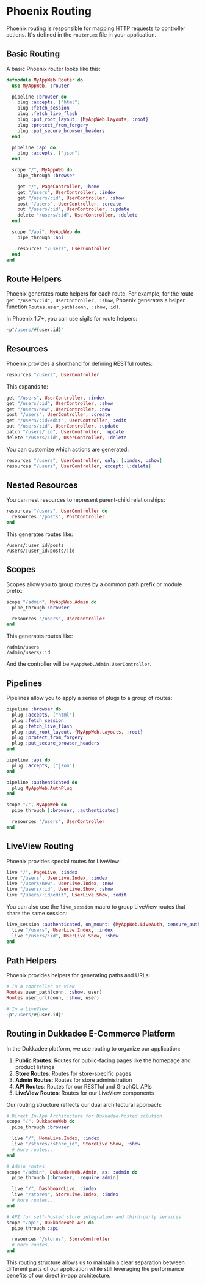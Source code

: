 # Phoenix Routing

Phoenix routing is responsible for mapping HTTP requests to controller actions. It's defined in the `router.ex` file in your application.

## Basic Routing

A basic Phoenix router looks like this:

```elixir
defmodule MyAppWeb.Router do
  use MyAppWeb, :router

  pipeline :browser do
    plug :accepts, ["html"]
    plug :fetch_session
    plug :fetch_live_flash
    plug :put_root_layout, {MyAppWeb.Layouts, :root}
    plug :protect_from_forgery
    plug :put_secure_browser_headers
  end

  pipeline :api do
    plug :accepts, ["json"]
  end

  scope "/", MyAppWeb do
    pipe_through :browser

    get "/", PageController, :home
    get "/users", UserController, :index
    get "/users/:id", UserController, :show
    post "/users", UserController, :create
    put "/users/:id", UserController, :update
    delete "/users/:id", UserController, :delete
  end

  scope "/api", MyAppWeb do
    pipe_through :api

    resources "/users", UserController
  end
end
```

## Route Helpers

Phoenix generates route helpers for each route. For example, for the route `get "/users/:id", UserController, :show`, Phoenix generates a helper function `Routes.user_path(conn, :show, id)`.

In Phoenix 1.7+, you can use sigils for route helpers:

```elixir
~p"/users/#{user.id}"
```

## Resources

Phoenix provides a shorthand for defining RESTful routes:

```elixir
resources "/users", UserController
```

This expands to:

```elixir
get "/users", UserController, :index
get "/users/:id", UserController, :show
get "/users/new", UserController, :new
post "/users", UserController, :create
get "/users/:id/edit", UserController, :edit
put "/users/:id", UserController, :update
patch "/users/:id", UserController, :update
delete "/users/:id", UserController, :delete
```

You can customize which actions are generated:

```elixir
resources "/users", UserController, only: [:index, :show]
resources "/users", UserController, except: [:delete]
```

## Nested Resources

You can nest resources to represent parent-child relationships:

```elixir
resources "/users", UserController do
  resources "/posts", PostController
end
```

This generates routes like:

```
/users/:user_id/posts
/users/:user_id/posts/:id
```

## Scopes

Scopes allow you to group routes by a common path prefix or module prefix:

```elixir
scope "/admin", MyAppWeb.Admin do
  pipe_through :browser

  resources "/users", UserController
end
```

This generates routes like:

```
/admin/users
/admin/users/:id
```

And the controller will be `MyAppWeb.Admin.UserController`.

## Pipelines

Pipelines allow you to apply a series of plugs to a group of routes:

```elixir
pipeline :browser do
  plug :accepts, ["html"]
  plug :fetch_session
  plug :fetch_live_flash
  plug :put_root_layout, {MyAppWeb.Layouts, :root}
  plug :protect_from_forgery
  plug :put_secure_browser_headers
end

pipeline :api do
  plug :accepts, ["json"]
end

pipeline :authenticated do
  plug MyAppWeb.AuthPlug
end

scope "/", MyAppWeb do
  pipe_through [:browser, :authenticated]

  resources "/users", UserController
end
```

## LiveView Routing

Phoenix provides special routes for LiveView:

```elixir
live "/", PageLive, :index
live "/users", UserLive.Index, :index
live "/users/new", UserLive.Index, :new
live "/users/:id", UserLive.Show, :show
live "/users/:id/edit", UserLive.Show, :edit
```

You can also use the `live_session` macro to group LiveView routes that share the same session:

```elixir
live_session :authenticated, on_mount: {MyAppWeb.LiveAuth, :ensure_authenticated} do
  live "/users", UserLive.Index, :index
  live "/users/:id", UserLive.Show, :show
end
```

## Path Helpers

Phoenix provides helpers for generating paths and URLs:

```elixir
# In a controller or view
Routes.user_path(conn, :show, user)
Routes.user_url(conn, :show, user)

# In a LiveView
~p"/users/#{user.id}"
```

## Routing in Dukkadee E-Commerce Platform

In the Dukkadee platform, we use routing to organize our application:

1. **Public Routes**: Routes for public-facing pages like the homepage and product listings
2. **Store Routes**: Routes for store-specific pages
3. **Admin Routes**: Routes for store administration
4. **API Routes**: Routes for our RESTful and GraphQL APIs
5. **LiveView Routes**: Routes for our LiveView components

Our routing structure reflects our dual architectural approach:

```elixir
# Direct In-App Architecture for Dukkadee-hosted solution
scope "/", DukkadeeWeb do
  pipe_through :browser

  live "/", HomeLive.Index, :index
  live "/stores/:store_id", StoreLive.Show, :show
  # More routes...
end

# Admin routes
scope "/admin", DukkadeeWeb.Admin, as: :admin do
  pipe_through [:browser, :require_admin]

  live "/", DashboardLive, :index
  live "/stores", StoreLive.Index, :index
  # More routes...
end

# API for self-hosted store integration and third-party services
scope "/api", DukkadeeWeb.API do
  pipe_through :api

  resources "/stores", StoreController
  # More routes...
end
```

This routing structure allows us to maintain a clear separation between different parts of our application while still leveraging the performance benefits of our direct in-app architecture.
